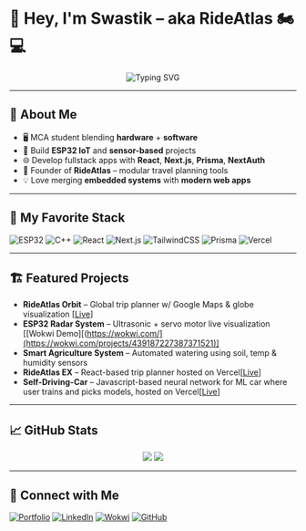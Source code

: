 # 👋 Hey, I'm Swastik – aka **RideAtlas** 🏍️💻

<div align="center">
  <img src="https://readme-typing-svg.herokuapp.com?font=Fira+Code&weight=500&pause=1000&color=61DAFB&center=true&vCenter=true&width=600&lines=Embedded+Systems+%7C+Fullstack+Dev;ESP32+IoT+%7C+React+%26+Next.js;Building+RideAtlas+Travel+Tech;Always+Learning+%26+Experimenting" alt="Typing SVG" />
</div>

---

## 🚀 About Me

- 🖥️ MCA student blending **hardware** + **software**
- 🔧 Build **ESP32 IoT** and **sensor-based** projects  
- 🌐 Develop fullstack apps with **React**, **Next.js**, **Prisma**, **NextAuth**
- 🌱 Founder of **RideAtlas** – modular travel planning tools  
- 💡 Love merging **embedded systems** with **modern web apps**

---

## 🧠 My Favorite Stack

![ESP32](https://img.shields.io/badge/-ESP32-000000?style=for-the-badge&logo=espressif)
![C++](https://img.shields.io/badge/-C++-00599C?style=for-the-badge&logo=cplusplus)
![React](https://img.shields.io/badge/-React-61DAFB?style=for-the-badge&logo=react&logoColor=black)
![Next.js](https://img.shields.io/badge/-Next.js-000000?style=for-the-badge&logo=nextdotjs)
![TailwindCSS](https://img.shields.io/badge/-Tailwind-06B6D4?style=for-the-badge&logo=tailwindcss)
![Prisma](https://img.shields.io/badge/-Prisma-2D3748?style=for-the-badge&logo=prisma)
![Vercel](https://img.shields.io/badge/-Vercel-000000?style=for-the-badge&logo=vercel)

---

## 🏗 Featured Projects

- **RideAtlas Orbit** – Global trip planner w/ Google Maps & globe visualization [[Live](https://ride-atlas-trip-planner.vercel.app/)]  
- **ESP32 Radar System** – Ultrasonic + servo motor live visualization [[Wokwi Demo][(https://wokwi.com/](https://wokwi.com/projects/439187227387371521)]  
- **Smart Agriculture System** – Automated watering using soil, temp & humidity sensors  
- **RideAtlas EX** – React-based trip planner hosted on Vercel[[Live](https://ride-atlas-EX.vercel.app/)]
- **Self-Driving-Car** – Javascript-based neural network for ML car where user trains and picks models, hosted on Vercel[[Live](https://self-driving-car-js-sand.vercel.app/)]

---

## 📈 GitHub Stats

<div align="center">
  <img src="https://github-readme-stats.vercel.app/api?username=swift-9&show_icons=true&theme=react&hide=contribs&count_private=true" />
  <img src="https://github-readme-streak-stats.herokuapp.com/?user=swift-9&theme=react" />
</div>

---

## 🤝 Connect with Me

[![Portfolio](https://img.shields.io/badge/-Portfolio-000000?style=flat&logo=vercel&logoColor=white)](https://swift-9.github.io/swastik-portfolio/)
[![LinkedIn](https://img.shields.io/badge/-LinkedIn-0077B5?style=flat&logo=linkedin&logoColor=white)](http://www.linkedin.com/in/swastik-poojary)
[![Wokwi](https://img.shields.io/badge/-Wokwi-0A66C2?style=flat&logo=internetexplorer&logoColor=white)](YOUR_WOKWI_PROJECTS_LINK)
[![GitHub](https://img.shields.io/badge/-GitHub-181717?style=flat&logo=github&logoColor=white)](https://github.com/swift-9)

